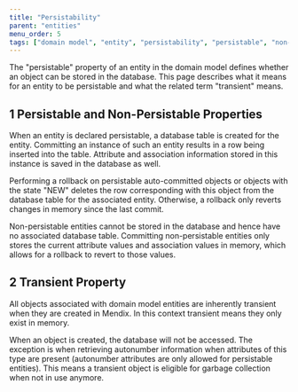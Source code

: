 ```yaml
---
title: "Persistability"
parent: "entities"
menu_order: 5
tags: ["domain model", "entity", "persistability", "persistable", "non-persistable", "transient"]
---
```


The "persistable" property of an entity in the domain model defines whether an object can be stored in the database. This page describes what it means for an entity to be persistable and what the related term "transient" means.

## 1 Persistable and Non-Persistable Properties

When an entity is declared persistable, a database table is created for the entity. Committing an instance of such an entity results in a row being inserted into the table. Attribute and association information stored in this instance is saved in the database as well.

Performing a rollback on persistable auto-committed objects or objects with the state "NEW" deletes the row corresponding with this object from the database table for the associated entity. Otherwise, a rollback only reverts changes in memory since the last commit.

Non-persistable entities cannot be stored in the database and hence have no associated database table. Committing non-persistable entities only stores the current attribute values and association values in memory, which allows for a rollback to revert to those values.

## 2 Transient Property

All objects associated with domain model entities are inherently transient when they are created in Mendix. In this context transient means they only exist in memory.

When an object is created, the database will not be accessed. The exception is when retrieving autonumber information when attributes of this type are present (autonumber attributes are only allowed for persistable entities). This means a transient object is eligible for garbage collection when not in use anymore.
